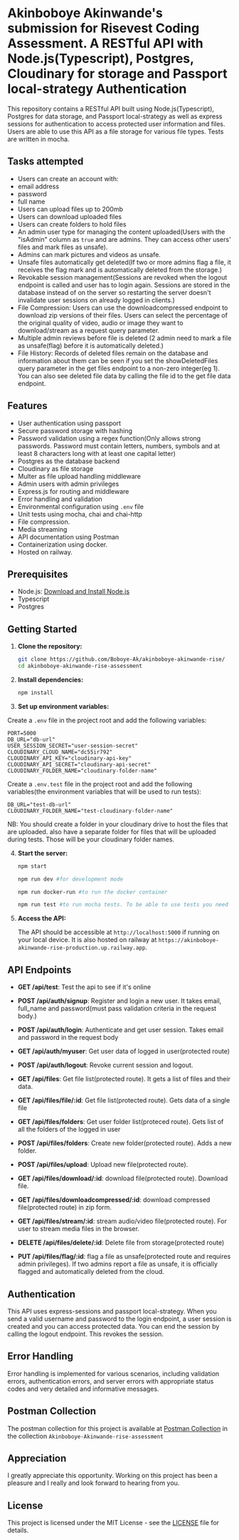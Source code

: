 # Akinboboye Akinwande's submission for Risevest Coding Assessment. A RESTful API with Node.js(Typescript), Postgres, Cloudinary for storage and Passport local-strategy Authentication

This repository contains a RESTful API built using Node.js(Typescript), Postgres for data storage, and Passport local-strategy as well as express sessions for authentication to access protected user information and files. Users are able to use this API as a file storage for various file types. Tests are written in mocha.

## Tasks attempted
- Users can create an account with:
- email address
- password
- full name
- Users can upload files up to 200mb
- Users can download uploaded files
- Users can create folders to hold files
- An admin user type for managing the content uploaded(Users with the "isAdmin" column as `true` and are admins. They can access other users' files and mark files as unsafe).
- Admins can mark pictures and videos as unsafe.
- Unsafe files automatically get deleted(If two or more admins flag a file, it receives the flag mark and is automatically deleted from the storage.)
- Revokable session management(Sessions are revoked when the logout endpoint is called and user has to login again. Sessions are stored in the database instead of on the server so restarting the server doesn't invalidate user sessions on already logged in clients.)
- File Compression: Users can use the downloadcompressed endpoint to download zip versions of their files. Users can select the percentage of the original quality of video, audio or image they want to download/stream as a request query parameter.
- Multiple admin reviews before file is deleted (2 admin need to mark a file as unsafe(flag) before it is automatically deleted.)
- File History: Records of deleted files remain on the database and information about them can be seen if you set the showDeletedFiles query parameter in the get files endpoint to a non-zero integer(eg 1). You can also see deleted file data by calling the file id to the get file data endpoint.


## Features

- User authentication using passport
- Secure password storage with hashing
- Password validation using a regex function(Only allows strong passwords. Password must contain letters, numbers, symbols and at least 8 characters long with at least one capital letter)
- Postgres as the database backend
- Cloudinary as file storage
- Multer as file upload handling middleware
- Admin users with admin privileges
- Express.js for routing and middleware
- Error handling and validation
- Environmental configuration using `.env` file
- Unit tests using mocha, chai and chai-http
- File compression.
- Media streaming
- API documentation using Postman
- Containerization using docker.
- Hosted on railway. 

## Prerequisites

- Node.js: [Download and Install Node.js](https://nodejs.org/)
- Typescript
- Postgres

## Getting Started

1. **Clone the repository:**

   ```bash
   git clone https://github.com/Boboye-Ak/akinboboye-akinwande-rise/
   cd akinboboye-akinwande-rise-assessment
   ```

2. **Install dependencies:**

   ```bash
   npm install
   ```

3. **Set up environment variables:**

Create a `.env` file in the project root and add the following variables:

```plaintext
PORT=5000
DB_URL="db-url"
USER_SESSION_SECRET="user-session-secret"
CLOUDINARY_CLOUD_NAME="dc55ir792"
CLOUDINARY_API_KEY="cloudinary-api-key"
CLOUDINARY_API_SECRET="cloudinary-api-secret"
CLOUDINARY_FOLDER_NAME="cloudinary-folder-name"
 ```
Create a `.env.test` file in the project root and add the following variables(the environment variables that will be used to run tests):

```plaintext
DB_URL="test-db-url"
CLOUDINARY_FOLDER_NAME="test-cloudinary-folder-name"
 ```

 NB: You should create a folder in your cloudinary drive to host the files that are uploaded. also have a separate folder for files that will be uploaded during tests. Those will be your cloudinary folder names.

4. **Start the server:**

   ```bash
   npm start
   ```

   ```bash
   npm run dev #for development mode
   ```

   ```bash
   npm run docker-run #to run the docker container
   ```

    ```bash
   npm run test #to run mocha tests. To be able to use tests you need to have Postgres running locally on your PC on port 5432
   ```

5. **Access the API:**

   The API should be accessible at `http://localhost:5000` if running on your local device.
   It is also hosted on railway at `https://akinboboye-akinwande-rise-production.up.railway.app`.

## API Endpoints

- **GET /api/test**: Test the api to see if it's online
- **POST /api/auth/signup**: Register and login a new user. It takes email, full_name and password(must pass validation criteria in the request body.)
- **POST /api/auth/login**: Authenticate and get user session. Takes email and password in the request body
- **GET /api/auth/myuser**: Get user data of logged in user(protected route)
- **POST /api/auth/logout**: Revoke current session and logout.

- **GET /api/files**: Get file list(protected route). It gets a list of files and their data.
- **GET /api/files/file/:id**: Get file list(protected route). Gets data of a single file
- **GET /api/files/folders**: Get user folder list(proteced route). Gets list of all the folders of the logged in user
- **POST /api/files/folders**: Create new folder(protected route). Adds a new folder.
- **POST /api/files/upload**: Upload new file(protected route).
- **GET /api/files/download/:id**: download file(protected route). Download file.
- **GET /api/files/downloadcompressed/:id**: download compressed file(protected route) in zip form.
- **GET /api/files/stream/:id**: stream audio/video file(protected route). For user to stream media files in the browser.
- **DELETE /api/files/delete/:id**: Delete file from storage(protected route)
- **PUT /api/files/flag/:id**: flag a file as unsafe(protected route and requires admin privileges). If two admins report a file as unsafe, it is officially flagged and automatically deleted from the cloud.



## Authentication

This API uses express-sessions and passport local-strategy. When you send a valid username and password to the login endpoint, a user session is created and you can access protected data. You can end the session by calling the logout endpoint. This revokes the session.

## Error Handling

Error handling is implemented for various scenarios, including validation errors, authentication errors, and server errors with appropriate status codes and very detailed and informative messages.

## Postman Collection

The postman collection for this project is available at [Postman Collection](https://www.postman.com/planetary-rocket-306155/workspace/public-workspace/collection/18499196-cb1ae28c-2ac2-4d92-bd98-6c232dc0f18f?action=share&creator=18499196&active-environment=18499196-67765f16-4ab5-409b-b055-bd11e068e7a5) in the collection `Akinboboye-Akinwande-rise-assessment`

## Appreciation

I greatly appreciate this opportunity. Working on this project has been a pleasure and I really and look forward to hearing from you.

## License

This project is licensed under the MIT License - see the [LICENSE](LICENSE) file for details.
